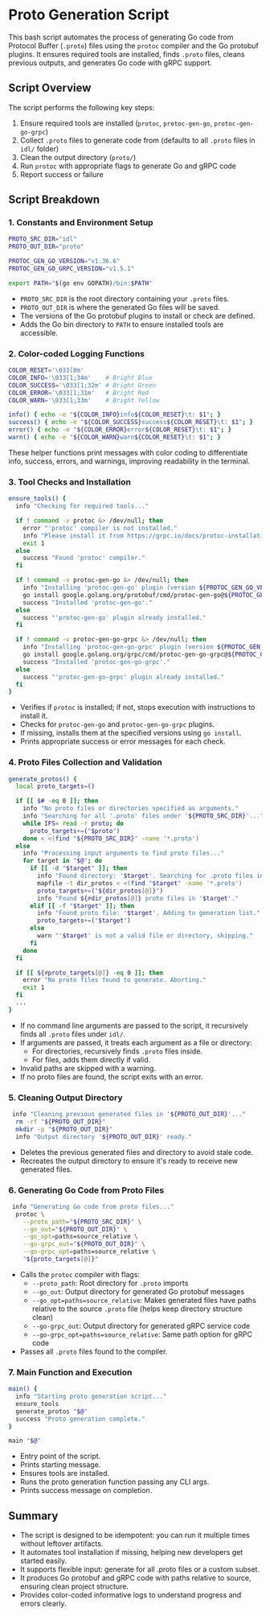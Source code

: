 # Proto Generation Script

This bash script automates the process of generating Go code from Protocol Buffer (`.proto`) files using the `protoc` compiler and the Go protobuf plugins. It ensures required tools are installed, finds `.proto` files, cleans previous outputs, and generates Go code with gRPC support.

## Script Overview

The script performs the following key steps:

1. Ensure required tools are installed (`protoc`, `protoc-gen-go`, `protoc-gen-go-grpc`)
2. Collect `.proto` files to generate code from (defaults to all `.proto` files in `idl/` folder)
3. Clean the output directory (`proto/`)
4. Run `protoc` with appropriate flags to generate Go and gRPC code
5. Report success or failure

## Script Breakdown

### 1. Constants and Environment Setup

```bash
PROTO_SRC_DIR="idl"
PROTO_OUT_DIR="proto"

PROTOC_GEN_GO_VERSION="v1.36.6"
PROTOC_GEN_GO_GRPC_VERSION="v1.5.1"

export PATH="$(go env GOPATH)/bin:$PATH"
```

- `PROTO_SRC_DIR` is the root directory containing your `.proto` files.
- `PROTO_OUT_DIR` is where the generated Go files will be saved.
- The versions of the Go protobuf plugins to install or check are defined.
- Adds the Go bin directory to `PATH` to ensure installed tools are accessible.

### 2. Color-coded Logging Functions

```bash
COLOR_RESET='\033[0m'
COLOR_INFO='\033[1;34m'    # Bright Blue
COLOR_SUCCESS='\033[1;32m' # Bright Green
COLOR_ERROR='\033[1;31m'   # Bright Red
COLOR_WARN='\033[1;33m'    # Bright Yellow

info() { echo -e "${COLOR_INFO}info${COLOR_RESET}\t: $1"; }
success() { echo -e "${COLOR_SUCCESS}success${COLOR_RESET}\t: $1"; }
error() { echo -e "${COLOR_ERROR}error${COLOR_RESET}\t: $1"; }
warn() { echo -e "${COLOR_WARN}warn${COLOR_RESET}\t: $1"; }
```

These helper functions print messages with color coding to differentiate info, success, errors, and warnings, improving readability in the terminal.

### 3. Tool Checks and Installation

```bash
ensure_tools() {
  info "Checking for required tools..."

  if ! command -v protoc &> /dev/null; then
    error "'protoc' compiler is not installed."
    info "Please install it from https://grpc.io/docs/protoc-installation/"
    exit 1
  else
    success "Found 'protoc' compiler."
  fi

  if ! command -v protoc-gen-go &> /dev/null; then
    info "Installing 'protoc-gen-go' plugin (version ${PROTOC_GEN_GO_VERSION})..."
    go install google.golang.org/protobuf/cmd/protoc-gen-go@${PROTOC_GEN_GO_VERSION}
    success "Installed 'protoc-gen-go'."
  else
    success "'protoc-gen-go' plugin already installed."
  fi

  if ! command -v protoc-gen-go-grpc &> /dev/null; then
    info "Installing 'protoc-gen-go-grpc' plugin (version ${PROTOC_GEN_GO_GRPC_VERSION})..."
    go install google.golang.org/grpc/cmd/protoc-gen-go-grpc@${PROTOC_GEN_GO_GRPC_VERSION}
    success "Installed 'protoc-gen-go-grpc'."
  else
    success "'protoc-gen-go-grpc' plugin already installed."
  fi
}
```

- Verifies if `protoc` is installed; if not, stops execution with instructions to install it.
- Checks for `protoc-gen-go` and `protoc-gen-go-grpc` plugins.
- If missing, installs them at the specified versions using `go install`.
- Prints appropriate success or error messages for each check.

### 4. Proto Files Collection and Validation

```bash
generate_protos() {
  local proto_targets=()

  if [[ $# -eq 0 ]]; then
    info "No proto files or directories specified as arguments."
    info "Searching for all '.proto' files under '${PROTO_SRC_DIR}'..."
    while IFS= read -r proto; do
      proto_targets+=("$proto")
    done < <(find "${PROTO_SRC_DIR}" -name '*.proto')
  else
    info "Processing input arguments to find proto files..."
    for target in "$@"; do
      if [[ -d "$target" ]]; then
        info "Found directory: '$target'. Searching for .proto files inside..."
        mapfile -t dir_protos < <(find "$target" -name '*.proto')
        proto_targets+=("${dir_protos[@]}")
        info "Found ${#dir_protos[@]} proto files in '$target'."
      elif [[ -f "$target" ]]; then
        info "Found proto file: '$target'. Adding to generation list."
        proto_targets+=("$target")
      else
        warn "'$target' is not a valid file or directory, skipping."
      fi
    done
  fi

  if [[ ${#proto_targets[@]} -eq 0 ]]; then
    error "No proto files found to generate. Aborting."
    exit 1
  fi
  ...
}
```

- If no command line arguments are passed to the script, it recursively finds all `.proto` files under `idl/`.
- If arguments are passed, it treats each argument as a file or directory:
    - For directories, recursively finds `.proto` files inside.
    - For files, adds them directly if valid.
- Invalid paths are skipped with a warning.
- If no proto files are found, the script exits with an error.

### 5. Cleaning Output Directory

```bash
 info "Cleaning previous generated files in '${PROTO_OUT_DIR}'..."
  rm -rf "${PROTO_OUT_DIR}"
  mkdir -p "${PROTO_OUT_DIR}"
  info "Output directory '${PROTO_OUT_DIR}' ready."
```

- Deletes the previous generated files and directory to avoid stale code.
- Recreates the output directory to ensure it's ready to receive new generated files.

### 6. Generating Go Code from Proto Files

```bash
 info "Generating Go code from proto files..."
  protoc \
    --proto_path="${PROTO_SRC_DIR}" \
    --go_out="${PROTO_OUT_DIR}" \
    --go_opt=paths=source_relative \
    --go-grpc_out="${PROTO_OUT_DIR}" \
    --go-grpc_opt=paths=source_relative \
    "${proto_targets[@]}"
```

- Calls the `protoc` compiler with flags:
    - `--proto_path`: Root directory for `.proto` imports
    - `--go_out`: Output directory for generated Go protobuf messages
    - `--go_opt=paths=source_relative`: Makes generated files have paths relative to the source `.proto` file (helps keep directory structure clean)
    - `--go-grpc_out`: Output directory for generated gRPC service code
    - `--go-grpc_opt=paths=source_relative`: Same path option for gRPC code
- Passes all `.proto` files found to the compiler.

### 7. Main Function and Execution

```bash
main() {
  info "Starting proto generation script..."
  ensure_tools
  generate_protos "$@"
  success "Proto generation complete."
}

main "$@"
```

- Entry point of the script.
- Prints starting message.
- Ensures tools are installed.
- Runs the proto generation function passing any CLI args.
- Prints success message on completion.

## Summary

- The script is designed to be idempotent: you can run it multiple times without leftover artifacts.
- It automates tool installation if missing, helping new developers get started easily.
- It supports flexible input: generate for all .proto files or a custom subset.
- It produces Go protobuf and gRPC code with paths relative to source, ensuring clean project structure.
- Provides color-coded informative logs to understand progress and errors clearly.